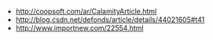 * http://coopsoft.com/ar/CalamityArticle.html
* http://blog.csdn.net/defonds/article/details/44021605#t41
* http://www.importnew.com/22554.html

